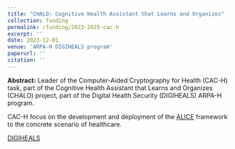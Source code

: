 ```yaml
---
title: "CHALO: Cognitive Health Assistant that Learns and Organizes"
collection: funding
permalink: /funding/2023-2025-cac-h
excerpt: ''
date: 2023-12-01
venue: 'ARPA-H DIGIHEALS program'
paperurl: ''
citation: ''
---
```

**Abstract:** Leader of the Computer-Aided Cryptography for Health (CAC-H) task, part of the Cognitive Health Assistant that Learns and Organizes (CHALO) project, part of the Digital Health Security (DIGIHEALS) ARPA-H program.

CAC-H focus on the development and deployment of the [ALICE](https://vm2p.github.io/projects/alice.md) framework to the concrete scenario of healthcare.

[DIGIHEALS](https://arpa-h.gov/research-and-funding/programs/digiheals)